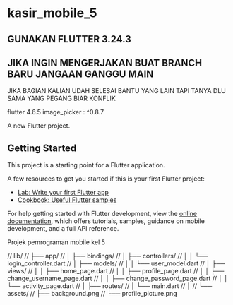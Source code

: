# kasir_mobile_5

## GUNAKAN FLUTTER 3.24.3

## JIKA INGIN MENGERJAKAN BUAT BRANCH BARU JANGAAN GANGGU MAIN

JIKA BAGIAN KALIAN UDAH SELESAI BANTU YANG LAIN TAPI TANYA DLU SAMA YANG PEGANG BIAR KONFLIK

flutter 4.6.5
image_picker : ^0.8.7

A new Flutter project.

## Getting Started

This project is a starting point for a Flutter application.

A few resources to get you started if this is your first Flutter project:

- [Lab: Write your first Flutter app](https://docs.flutter.dev/get-started/codelab)
- [Cookbook: Useful Flutter samples](https://docs.flutter.dev/cookbook)

For help getting started with Flutter development, view the
[online documentation](https://docs.flutter.dev/), which offers tutorials,
samples, guidance on mobile development, and a full API reference.

Projek pemrograman mobile kel 5

// lib/
// ├── app/
// │   ├── bindings/
// │   ├── controllers/
// │   │   └── login_controller.dart
// │   ├── models/
// │   │   └── user_model.dart
// │   ├── views/
// │   │   ├── home_page.dart
// │   │   ├── profile_page.dart
// │   │   ├── change_username_page.dart
// │   │   ├── change_password_page.dart
// │   │   └── activity_page.dart
// │   ├── routes/
// │   └── main.dart
// │
// └── assets/
//     ├── background.png
//     └── profile_picture.png
